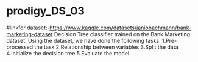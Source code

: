 # prodigy_DS_03
#linkfor dataset:-https://www.kaggle.com/datasets/janiobachmann/bank-marketing-dataset
Decision Tree classifier trained on the Bank Marketing dataset.
Using the dataset, we have done the following tasks:
1.Pre-processed the task
2.Relationship between variables
3.Split the data
4.Initialize the decision tree
5.Evaluate the model
